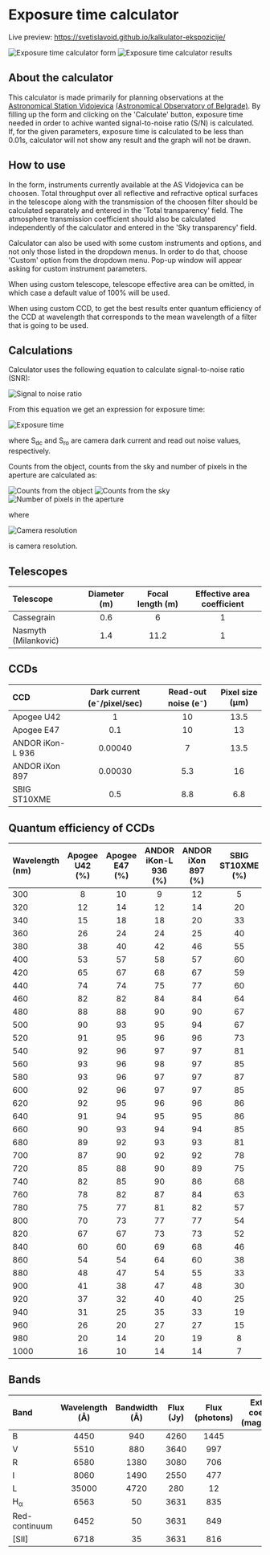# Exposure time calculator

Live preview: https://svetislavoid.github.io/kalkulator-ekspozicije/

![Exposure time calculator form](/img/exposureTimeCalculator1.png)
![Exposure time calculator results](/img/exposureTimeCalculator2.png)

## About the calculator

This calculator is made primarily for planning observations at the [Astronomical Station Vidojevica](http://vidojevica.aob.rs/) [(Astronomical Observatory of Belgrade)](http://aob.rs/). By filling up the form and clicking on the 'Calculate' button, exposure time needed in order to achive wanted signal-to-noise ratio (S/N) is calculated. If, for the given parameters, exposure time is calculated to be less than 0.01s, calculator will not show any result and the graph will not be drawn.

## How to use

In the form, instruments currently available at the AS Vidojevica can be choosen. Total throughput over all reflective and refractive optical surfaces in the telescope along with the transmission of the choosen filter should be calculated separately and entered in the 'Total transparency' field. The atmosphere transmission coefficient should also be calculated independently of the calculator and entered in the 'Sky transparency' field.

Calculator can also be used with some custom instruments and options, and not only those listed in the dropdown menus. In order to do that, choose 'Custom' option from the dropdown menu. Pop-up window will appear asking for custom instrument parameters.

When using custom telescope, telescope effective area can be omitted, in which case a default value of 100% will be used.

When using custom CCD, to get the best results enter quantum efficiency of the CCD at wavelength that corresponds to the mean wavelength of a filter that is going to be used.

## Calculations

Calculator uses the following equation to calculate signal-to-noise ratio (SNR):

![Signal to noise ratio](/img/snr.png)

From this equation we get an expression for exposure time:

![Exposure time](/img/exposure.png)

where S<sub>dc</sub> and S<sub>ro</sub> are camera dark current and read out noise values, respectively.

Counts from the object, counts from the sky and number of pixels in the aperture are calculated as:

![Counts from the object](/img/objectSignal.png)
![Counts from the sky](/img/skySignal.png)
![Number of pixels in the aperture](/img/pixelNo.png)

where

![Camera resolution](/img/scale.png)

is camera resolution.

## Telescopes

| Telescope            | Diameter (m) | Focal length (m) | Effective area coefficient |
| :---                 | :----:       | :----:           | :----:                     |
| Cassegrain           | 0.6          | 6                | 1                          |
| Nasmyth (Milanković) | 1.4          | 11.2             | 1                          |

## CCDs

| CCD              | Dark current (e<sup>-</sup>/pixel/sec) | Read-out noise (e<sup>-</sup>) | Pixel size (&mu;m)|
| :---             | :----:                                 | :----:                         | :----:            |
| Apogee U42       | 1                                      | 10                             | 13.5              |
| Apogee E47       | 0.1                                    | 10                             | 13                |
| ANDOR iKon-L 936 | 0.00040                                | 7                              | 13.5              |
| ANDOR iXon 897   | 0.00030                                | 5.3                            | 16                |
| SBIG ST10XME     | 0.5                                    | 8.8                            | 6.8               |

## Quantum efficiency of CCDs

| Wavelength (nm) | Apogee U42 (%) | Apogee E47 (%) | ANDOR iKon-L 936 (%) | ANDOR iXon 897 (%) | SBIG ST10XME (%) |
| :---            | :----:         | :----:         | :----:               | :----:             | :----:           |
| 300             | 8              | 10             | 9                    | 12                 | 5                |
| 320             | 12             | 14             | 12                   | 14                 | 20               |
| 340             | 15             | 18             | 18                   | 20                 | 33               |
| 360             | 26             | 24             | 24                   | 25                 | 40               |
| 380             | 38             | 40             | 42                   | 46                 | 55               |
| 400             | 53             | 57             | 58                   | 57                 | 60               |
| 420             | 65             | 67             | 68                   | 67                 | 59               |
| 440             | 74             | 74             | 75                   | 77                 | 60               |
| 460             | 82             | 82             | 84                   | 84                 | 64               |
| 480             | 88             | 88             | 90                   | 90                 | 67               |
| 500             | 90             | 93             | 95                   | 94                 | 67               |
| 520             | 91             | 95             | 96                   | 96                 | 73               |
| 540             | 92             | 96             | 97                   | 97                 | 81               |
| 560             | 93             | 96             | 98                   | 97                 | 85               |
| 580             | 93             | 96             | 97                   | 97                 | 87               |
| 600             | 92             | 96             | 97                   | 97                 | 85               |
| 620             | 92             | 95             | 96                   | 96                 | 86               |
| 640             | 91             | 94             | 95                   | 95                 | 86               |
| 660             | 90             | 93             | 94                   | 94                 | 85               |
| 680             | 89             | 92             | 93                   | 93                 | 81               |
| 700             | 87             | 90             | 92                   | 92                 | 78               |
| 720             | 85             | 88             | 90                   | 89                 | 75               |
| 740             | 82             | 85             | 90                   | 86                 | 68               |
| 760             | 78             | 82             | 87                   | 84                 | 63               |
| 780             | 75             | 77             | 81                   | 82                 | 57               |
| 800             | 70             | 73             | 77                   | 77                 | 54               |
| 820             | 67             | 67             | 73                   | 73                 | 52               |
| 840             | 60             | 60             | 69                   | 68                 | 46               |
| 860             | 54             | 54             | 64                   | 60                 | 38               |
| 880             | 48             | 47             | 54                   | 55                 | 33               |
| 900             | 41             | 38             | 47                   | 48                 | 30               |
| 920             | 37             | 32             | 40                   | 40                 | 25               |
| 940             | 31             | 25             | 35                   | 33                 | 19               |
| 960             | 26             | 20             | 27                   | 27                 | 15               |
| 980             | 20             | 14             | 20                   | 19                 | 8                |
| 1000            | 16             | 10             | 14                   | 14                 | 7                |

## Bands

| Band                | Wavelength (&#8491;) | Bandwidth (&#8491;) | Flux (Jy) | Flux (photons) | Extinction coefficient (mag/airmass) |
| :---                | :----:               | :----:              | :----:    | :----:         | :----:                               |
| B                   | 4450                 | 940                 | 4260      | 1445           | 0.4                                  |
| V                   | 5510                 | 880                 | 3640      | 997            | 0.2                                  |
| R                   | 6580                 | 1380                | 3080      | 706            | 0.1                                  |
| I                   | 8060                 | 1490                | 2550      | 477            | 0.08                                 |
| L                   | 35000                | 4720                | 280       | 12             | 0                                    |
| H<sub>&alpha;</sub> | 6563                 | 50                  | 3631      | 835            | 0                                    |
| Red-continuum       | 6452                 | 50                  | 3631      | 849            | 0                                    |
| [SII]               | 6718                 | 35                  | 3631      | 816            | 0                                    |

